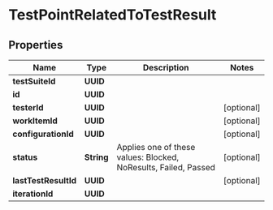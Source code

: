 

# TestPointRelatedToTestResult


## Properties

| Name | Type | Description | Notes |
|------------ | ------------- | ------------- | -------------|
|**testSuiteId** | **UUID** |  |  |
|**id** | **UUID** |  |  |
|**testerId** | **UUID** |  |  [optional] |
|**workItemId** | **UUID** |  |  [optional] |
|**configurationId** | **UUID** |  |  [optional] |
|**status** | **String** | Applies one of these values: Blocked, NoResults, Failed, Passed |  [optional] |
|**lastTestResultId** | **UUID** |  |  [optional] |
|**iterationId** | **UUID** |  |  |



